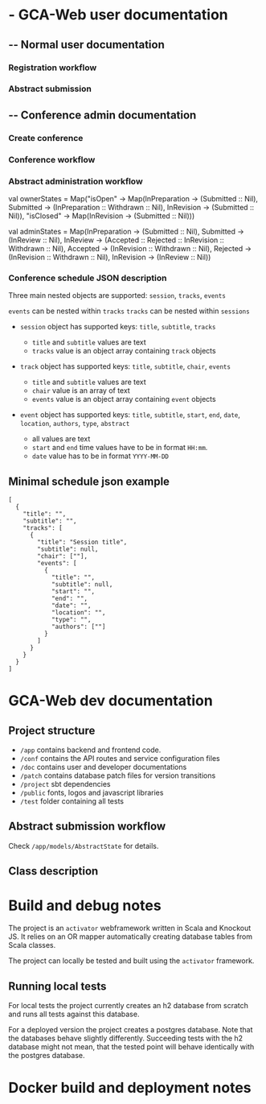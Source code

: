 # - GCA-Web user documentation

## -- Normal user documentation

### Registration workflow

### Abstract submission


## -- Conference admin documentation

### Create conference

### Conference workflow

### Abstract administration workflow

  val ownerStates = Map("isOpen"  -> Map(InPreparation -> (Submitted :: Nil),
                                         Submitted     -> (InPreparation :: Withdrawn :: Nil),
                                         InRevision    -> (Submitted :: Nil)),
                       "isClosed" -> Map(InRevision    -> (Submitted :: Nil)))

  val adminStates = Map(InPreparation -> (Submitted :: Nil),
                        Submitted  -> (InReview :: Nil),
                        InReview   -> (Accepted :: Rejected :: InRevision :: Withdrawn :: Nil),
                        Accepted   -> (InRevision :: Withdrawn :: Nil),
                        Rejected   -> (InRevision :: Withdrawn :: Nil),
                        InRevision -> (InReview :: Nil))

### Conference schedule JSON description

Three main nested objects are supported: `session`, `tracks`, `events`

`events` can be nested within `tracks`
`tracks` can be nested within `sessions`

- `session` object has supported keys:
  `title`, `subtitle`, `tracks`
  - `title` and `subtitle` values are text
  - `tracks` value is an object array containing `track` objects

- `track` object has supported keys:
  `title`, `subtitle`, `chair`, `events`
  - `title` and `subtitle` values are text
  - `chair` value is an array of text
  - `events` value is an object array containing `event` objects

- `event` object has supported keys:
  `title`, `subtitle`, `start`, `end`, `date`, `location`, `authors`, `type`, `abstract`
  - all values are text
  - `start` and `end` time values have to be in format `HH:mm`.
  - `date` value has to be in format `YYYY-MM-DD`

## Minimal schedule json example

```
[
  {
    "title": "",
    "subtitle": "",
    "tracks": [
      {
        "title": "Session title",
        "subtitle": null,
        "chair": [""],
        "events": [
          {
            "title": "",
            "subtitle": null,
            "start": "",
            "end": "",
            "date": "",
            "location": "",
            "type": "",
            "authors": [""]
          }
        ]
      }
    }
  }
]
```

# GCA-Web dev documentation

## Project structure

- `/app` contains backend and frontend code.
- `/conf` contains the API routes and service configuration files
- `/doc` contains user and developer documentations
- `/patch` contains database patch files for version transitions
- `/project` sbt dependencies
- `/public` fonts, logos and javascript libraries
- `/test` folder containing all tests

## Abstract submission workflow

Check `/app/models/AbstractState` for details.

## Class description

# Build and debug notes

The project is an `activator` webframework written in Scala and Knockout JS. It relies on an OR mapper automatically creating database tables from Scala classes. 

The project can locally be tested and built using the `activator` framework.

## Running local tests

For local tests the project currently creates an h2 database from scratch and runs all tests against this database.

For a deployed version the project creates a postgres database. Note that the databases behave slightly differently. Succeeding tests with the h2 database might not mean, that the tested point will behave identically with the postgres database.

# Docker build and deployment notes